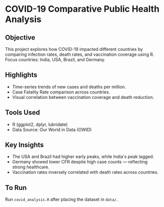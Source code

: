 # COVID-19 Comparative Public Health Analysis

## Objective
This project explores how COVID-19 impacted different countries by comparing infection rates, death rates, and vaccination coverage using R. Focus countries: India, USA, Brazil, and Germany.

## Highlights
-  Time-series trends of new cases and deaths per million.
-  Case Fatality Rate comparison across countries.
-  Visual correlation between vaccination coverage and death reduction.

## Tools Used
- R (ggplot2, dplyr, lubridate)
- Data Source: Our World in Data (OWID)

## Key Insights
- The USA and Brazil had higher early peaks, while India's peak lagged.
- Germany showed lower CFR despite high case counts — reflecting strong healthcare.
- Vaccination rates inversely correlated with death rates across countries.

## To Run
Run `covid_analysis.R` after placing the dataset in `data/`.
